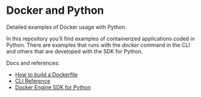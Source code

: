# Docker and Python
Detailed examples of Docker usage with Python.

In this repository you'll find examples of containerized applications coded in Python. There are examples that runs with the *docker* command in the CLI and others that are developed with the SDK for Python.

Docs and references:

- [How to build a Dockerfile](https://docs.docker.com/engine/reference/builder/)
- [CLI Reference](https://docs.docker.com/engine/reference/run/)
- [Docker Engine SDK for Python](https://docs.docker.com/engine/api/sdk/)